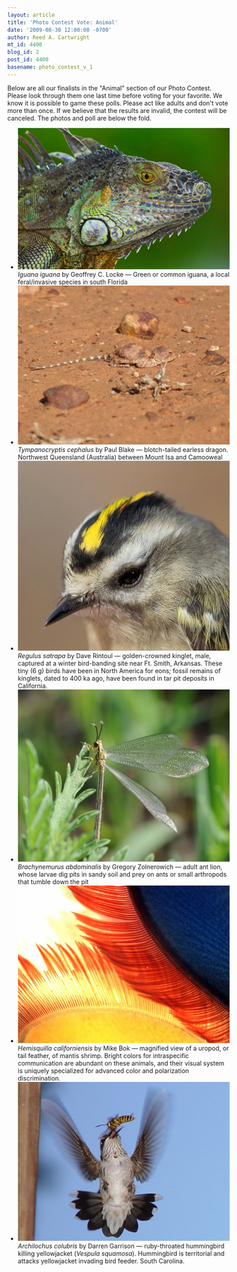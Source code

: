 ```yaml
---
layout: article
title: 'Photo Contest Vote: Animal'
date: '2009-08-30 12:00:00 -0700'
author: Reed A. Cartwright
mt_id: 4400
blog_id: 2
post_id: 4400
basename: photo_contest_v_1
---
```

Below are all our finalists in the "Animal" section of our Photo Contest.  Please look through them one last time before voting for your favorite.  We know it is possible to game these polls.  Please act like adults and don't vote more than once.  If we believe that the results are invalid, the contest will be canceled.  The photos and poll are below the fold.


<ul id="mygalleryview">
<li><img src="/uploads/2009/Locke.Iguana.jpg" />
<div class="panel-overlay">
<i>Iguana iguana</i> by Geoffrey C. Locke &mdash; Green or common iguana, a local feral/invasive species in south Florida
</div>
</li>
<li><img src="/uploads/2009/Blake.dragon2.JPG" />
<div class="panel-overlay">
<i>Tympanocryptis cephalus</i> by Paul Blake &mdash; blotch-tailed earless dragon.  Northwest Queensland (Australia) between Mount Isa and Camooweal
</div>
</li>
<li><img src="/uploads/2009/rintoul_golden_crowned_kinglet.jpg" />
<div class="panel-overlay">
<i>Regulus satrapa</i> by Dave Rintoul &mdash; golden-crowned kinglet, male, captured at a winter bird-banding site near Ft. Smith, Arkansas. These tiny (6 g) birds have been in North America for eons; fossil remains of kinglets, dated to 400 ka ago, have been found in tar pit deposits in California.
</div>
</li>
<li><img src="/uploads/2009/Zolnerowich.Antlion.jpg" />
<div class="panel-overlay">
<i>Brachynemurus abdominalis</i> by Gregory Zolnerowich &mdash; adult ant lion, whose larvae dig pits in sandy soil and prey on ants or small arthropods that tumble down the pit
</div>
</li>
<li><img src="/uploads/2009/Bok.HCcolor.jpg" />
<div class="panel-overlay">
<i>Hemisquilla californiensis</i> by Mike Bok &mdash;  magnified view of a uropod, or tail feather, of mantis shrimp.  Bright colors for intraspecific communication are abundant on these animals, and their visual system is uniquely specialized for advanced color and polarization discrimination.
</div>
</li>
<li><img src="/uploads/2009/Garrison.hummingbird_killing_yellowjacket.jpg" />
<div class="panel-overlay">
<i>Archilochus colubris</i> by Darren Garrison &mdash; ruby-throated hummingbird killing
yellowjacket (<i>Vespula squamosa</i>). Hummingbird is territorial and attacks yellowjacket invading bird feeder. South Carolina.
</div>
</li>
</ul>
<script>
$(function(){
$('#mygalleryview').galleryView({
panel_width: 600,
panel_height: 450,
frame_width: 100,
frame_height: 100,
nav_theme: '/scripts/ext/themes/light',
transition_interval: 0
});
});
</script>
<style>
.gallery {
background-color: #333 !important;
margin-left: auto;
margin-right: auto;
}
.pointer {
border-bottom-color: #FFF !important;
}
.frame.current .img_wrap {
border-color: #FFF !important;
}
.gallery img {
margin: 0px !important;
}
.frame .img_wrap {
border-width: 3px !important;
}
</style>
